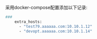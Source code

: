 采用docker-compose配置添加以下记录:

```bash
###
    extra_hosts:    
      - "test79.aaaaaa.com:10.10.1.12"
      - "devopt.aaaaaa.com:10.10.1.14"  
```

